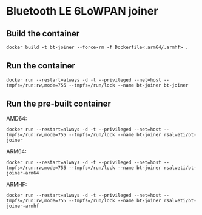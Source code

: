 # Bluetooth LE 6LoWPAN joiner

## Build the container

```
docker build -t bt-joiner --force-rm -f Dockerfile<.arm64/.armhf> .
```

## Run the container

```
docker run --restart=always -d -t --privileged --net=host --tmpfs=/run:rw,mode=755 --tmpfs=/run/lock --name bt-joiner bt-joiner
```

## Run the pre-built container

AMD64:

```
docker run --restart=always -d -t --privileged --net=host --tmpfs=/run:rw,mode=755 --tmpfs=/run/lock --name bt-joiner rsalveti/bt-joiner
```

ARM64:

```
docker run --restart=always -d -t --privileged --net=host --tmpfs=/run:rw,mode=755 --tmpfs=/run/lock --name bt-joiner rsalveti/bt-joiner-arm64
```

ARMHF:

```
docker run --restart=always -d -t --privileged --net=host --tmpfs=/run:rw,mode=755 --tmpfs=/run/lock --name bt-joiner rsalveti/bt-joiner-armhf
```
